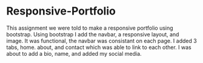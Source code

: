 # Responsive-Portfolio
This assignment we were told to make a responsive portfolio using bootstrap.
Using bootstrap I add the navbar, a responsive layout, and image. It was functional, the navbar was consistant on each page. I added 3 tabs, home. about, and contact which was able to link to each other. I was about to add a bio, name, and added my social media. 